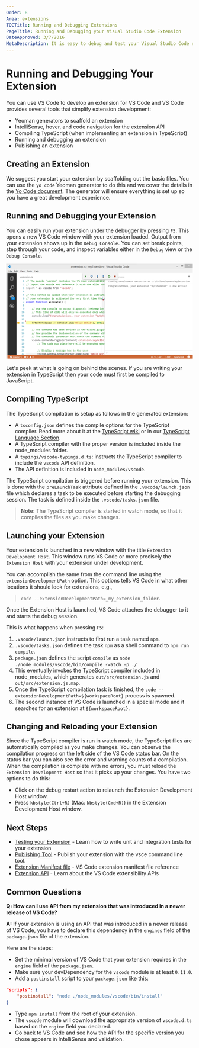 ```yaml
---
Order: 8
Area: extensions
TOCTitle: Running and Debugging Extensions
PageTitle: Running and Debugging your Visual Studio Code Extension
DateApproved: 3/7/2016
MetaDescription: It is easy to debug and test your Visual Studio Code extension (plug-in).  The Yo Code extension generator scaffolds the necessary settings to run and debug your extension directly in Visual Studio Code.
---
```


# Running and Debugging Your Extension

You can use VS Code to develop an extension for VS Code and VS Code provides several tools that simplify extension development:

* Yeoman generators to scaffold an extension
* IntelliSense, hover, and code navigation for the extension API
* Compiling TypeScript (when implementing an extension in TypeScript)
* Running and debugging an extension
* Publishing an extension

## Creating an Extension

We suggest you start your extension by scaffolding out the basic files. You can use the `yo code` Yeoman generator to do this and we cover the details in the [Yo Code document](/docs/tools/yocode.md).  The generator will ensure everything is set up so you have a great development experience.

## Running and Debugging your Extension

You can easily run your extension under the debugger by pressing `F5`. This opens a new VS Code window with your extension loaded. Output from your extension shows up in the `Debug Console`. You can set break points, step through your code, and inspect variables either in the `Debug` view or the `Debug Console`.

![Debugging extensions](images/debugging-extensions/debug.png)

Let's peek at what is going on behind the scenes. If you are writing your extension in TypeScript then your code must first be compiled to JavaScript.

## Compiling TypeScript

The TypeScript compilation is setup as follows in the generated extension:

* A `tsconfig.json` defines the compile options for the TypeScript compiler. Read more about it at the [TypeScript wiki](https://github.com/Microsoft/TypeScript/wiki/tsconfig.json) or in our [TypeScript Language Section](/docs/languages/typescript.md#tsconfigjson).
* A TypeScript compiler with the proper version is included inside the node_modules folder.
* A `typings/vscode-typings.d.ts`: instructs the TypeScript compiler to include the `vscode` API definition.
* The API definition is included in `node_modules/vscode`.

The TypeScript compilation is triggered before running your extension. This is done with the `preLaunchTask` attribute defined in the
`.vscode/launch.json` file which declares a task to be executed before starting the debugging session. The task is defined inside the `.vscode/tasks.json` file.

> **Note:** The TypeScript compiler is started in watch mode, so that it compiles the files as you make changes.

## Launching your Extension

Your extension is launched in a new window with the title `Extension Development Host`. This window runs VS Code or more
precisely the `Extension Host` with your extension under development.

You can accomplish the same from the command line using the `extensionDevelopmentPath` option. This options tells VS Code in what
other locations it should look for extensions, e.g.,

>`code --extensionDevelopmentPath=_my_extension_folder`.

Once the Extension Host is launched, VS Code attaches the debugger to it and starts the debug session.

This is what happens when pressing `F5`:

 1. `.vscode/launch.json` instructs to first run a task named `npm`.
 2. `.vscode/tasks.json` defines the task `npm` as a shell command to `npm run compile`.
 3. `package.json` defines the script `compile` as `node ./node_modules/vscode/bin/compile -watch -p ./`
 4. This eventually invokes the TypeScript compiler included in node_modules, which generates `out/src/extension.js` and `out/src/extension.js.map`.
 5. Once the TypeScript compilation task is finished, the `code --extensionDevelopmentPath=${workspaceRoot}` process is spawned.
 6. The second instance of VS Code is launched in a special mode and it searches for an extension at `${workspaceRoot}`.

## Changing and Reloading your Extension

Since the TypeScript compiler is run in watch mode, the TypeScript files are automatically compiled as you make changes. You can observe
the compilation progress on the left side of the VS Code status bar. On the status bar you can also see the error and warning counts of a
compilation. When the compilation is complete with no errors, you must reload the `Extension Development Host` so that it picks up
your changes. You have two options to do this:

* Click on the debug restart action to relaunch the Extension Development Host window.
* Press `kbstyle(Ctrl+R)` (Mac: `kbstyle(Cmd+R)`) in the Extension Development Host window.

## Next Steps

* [Testing your Extension](/docs/extensions/testing-extensions.md) - Learn how to write unit and integration tests for your extension
* [Publishing Tool](/docs/tools/vscecli.md) - Publish your extension with the vsce command line tool.
* [Extension Manifest file](/docs/extensionAPI/extension-manifest.md) - VS Code extension manifest file reference
* [Extension API](/docs/extensionAPI/overview.md) - Learn about the VS Code extensibility APIs

## Common Questions

**Q: How can I use API from my extension that was introduced in a newer release of VS Code?**

**A:** If your extension is using an API that was introduced in a newer release of VS Code, you have to declare this dependency in the
`engines` field of the `package.json` file of the extension. 

Here are the steps:

* Set the minimal version of VS Code that your extension requires in the `engine` field of the `package.json`.
* Make sure your devDependency for the `vscode` module is at least `0.11.0`.
* Add a `postinstall` script to your `package.json` like this:

```json
"scripts": {
    "postinstall": "node ./node_modules/vscode/bin/install"
}
```

* Type `npm install` from the root of your extension.
* The `vscode` module will download the appropriate version of `vscode.d.ts` based on the `engine` field you declared.
* Go back to VS Code and see how the API for the specific version you chose appears in IntelliSense and validation.
